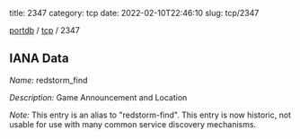 title: 2347
category: tcp
date: 2022-02-10T22:46:10
slug: tcp/2347

[portdb](/) / [tcp](/category/tcp.html) / 2347


## IANA Data

_Name:_ redstorm_find

_Description:_ Game Announcement and Location

_Note:_ This entry is an alias to "redstorm-find".
This entry is now historic, not usable for use with many
common service discovery mechanisms.

